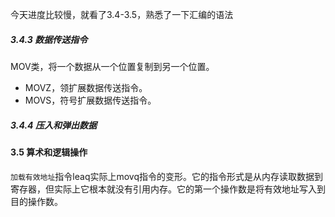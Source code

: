 今天进度比较慢，就看了3.4-3.5，熟悉了一下汇编的语法

##### 3.4.3 数据传送指令

MOV类，将一个数据从一个位置复制到另一个位置。  

- MOVZ，领扩展数据传送指令。
- MOVS，符号扩展数据传送指令。

##### 3.4.4 压入和弹出数据

#### 3.5 算术和逻辑操作

`加载有效地址`指令leaq实际上movq指令的变形。它的指令形式是从内存读取数据到寄存器，但实际上它根本就没有引用内存。它的第一个操作数是将有效地址写入到目的操作数。